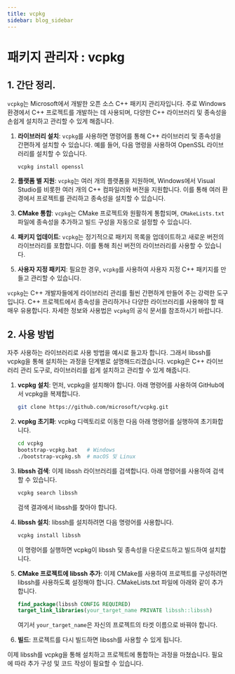 ```yaml
---
title: vcpkg
sidebar: blog_sidebar
---
```


# 패키지 관리자 : vcpkg

## 1. 간단 정리.
`vcpkg`는 Microsoft에서 개발한 오픈 소스 C++ 패키지 관리자입니다. 주로 Windows 환경에서 C++ 프로젝트를 개발하는 데 사용되며, 다양한 C++ 라이브러리 및 종속성을 손쉽게 설치하고 관리할 수 있게 해줍니다.

1. **라이브러리 설치**: `vcpkg`를 사용하면 명령어를 통해 C++ 라이브러리 및 종속성을 간편하게 설치할 수 있습니다. 예를 들어, 다음 명령을 사용하여 OpenSSL 라이브러리를 설치할 수 있습니다.

   ```shell
   vcpkg install openssl
   ```

2. **플랫폼 별 지원**: `vcpkg`는 여러 개의 플랫폼을 지원하며, Windows에서 Visual Studio를 비롯한 여러 개의 C++ 컴파일러와 버전을 지원합니다. 이를 통해 여러 환경에서 프로젝트를 관리하고 종속성을 설치할 수 있습니다.
3. **CMake 통합**: `vcpkg`는 CMake 프로젝트와 원활하게 통합되며, `CMakeLists.txt` 파일에 종속성을 추가하고 빌드 구성을 자동으로 설정할 수 있습니다.

4. **패키지 업데이트**: `vcpkg`는 정기적으로 패키지 목록을 업데이트하고 새로운 버전의 라이브러리를 포함합니다. 이를 통해 최신 버전의 라이브러리를 사용할 수 있습니다.

5. **사용자 지정 패키지**: 필요한 경우, `vcpkg`를 사용하여 사용자 지정 C++ 패키지를 만들고 관리할 수 있습니다.

`vcpkg`는 C++ 개발자들에게 라이브러리 관리를 훨씬 간편하게 만들어 주는 강력한 도구입니다. C++ 프로젝트에서 종속성을 관리하거나 다양한 라이브러리를 사용해야 할 때 매우 유용합니다. 자세한 정보와 사용법은 `vcpkg`의 공식 문서를 참조하시기 바랍니다.  

## 2. 사용 방법
자주 사용하는 라이브러리로 사용 방법을 예시로 들고자 합니다. 그래서 libssh를 vcpkg을 통해 설치하는 과정을 단계별로 설명해드리겠습니다. vcpkg은 C++ 라이브러리 관리 도구로, 라이브러리를 쉽게 설치하고 관리할 수 있게 해줍니다.

1. **vcpkg 설치**:
   먼저, vcpkg을 설치해야 합니다. 아래 명령어를 사용하여 GitHub에서 vcpkg을 복제합니다.

   ```bash
   git clone https://github.com/microsoft/vcpkg.git
   ```

2. **vcpkg 초기화**:
   vcpkg 디렉토리로 이동한 다음 아래 명령어를 실행하여 초기화합니다.

   ```bash
   cd vcpkg
   bootstrap-vcpkg.bat   # Windows
   ./bootstrap-vcpkg.sh  # macOS 및 Linux
   ```

3. **libssh 검색**:
   이제 libssh 라이브러리를 검색합니다. 아래 명령어를 사용하여 검색할 수 있습니다.

   ```bash
   vcpkg search libssh
   ```

   검색 결과에서 libssh를 찾아야 합니다.

4. **libssh 설치**:
   libssh를 설치하려면 다음 명령어를 사용합니다.

   ```bash
   vcpkg install libssh
   ```

   이 명령어를 실행하면 vcpkg이 libssh 및 종속성을 다운로드하고 빌드하여 설치합니다.

5. **CMake 프로젝트에 libssh 추가**:
   이제 CMake를 사용하여 프로젝트를 구성하려면 libssh를 사용하도록 설정해야 합니다. CMakeLists.txt 파일에 아래와 같이 추가합니다.

   ```cmake
   find_package(libssh CONFIG REQUIRED)
   target_link_libraries(your_target_name PRIVATE libssh::libssh)
   ```

   여기서 `your_target_name`은 자신의 프로젝트의 타겟 이름으로 바꿔야 합니다.

6. **빌드**:
   프로젝트를 다시 빌드하면 libssh를 사용할 수 있게 됩니다.

이제 libssh를 vcpkg을 통해 설치하고 프로젝트에 통합하는 과정을 마쳤습니다. 필요에 따라 추가 구성 및 코드 작성이 필요할 수 있습니다.